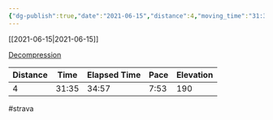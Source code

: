 ```yaml
---
{"dg-publish":true,"date":"2021-06-15","distance":4,"moving_time":"31:35","elapsed_time":"34:57","pace":"7:53","total_elevation_gain":190,"url":"https://www.strava.com/activities/5476915418","permalink":"/01-personal/strava/2021-06-15-decompression/","dgPassFrontmatter":true}
---
```



[[2021-06-15\|2021-06-15]]

[Decompression](https://www.strava.com/activities/5476915418)

| Distance | Time  | Elapsed Time | Pace | Elevation |
| -------- | ----- | ------------ | ---- | --------- |
| 4        | 31:35 | 34:57        | 7:53 | 190       |




#strava
